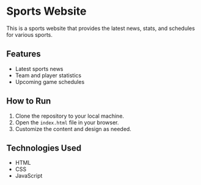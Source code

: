 # Sports Website

This is a sports website that provides the latest news, stats, and schedules for various sports.

## Features

- Latest sports news
- Team and player statistics
- Upcoming game schedules

## How to Run

1. Clone the repository to your local machine.
2. Open the `index.html` file in your browser.
3. Customize the content and design as needed.

## Technologies Used

- HTML
- CSS
- JavaScript
